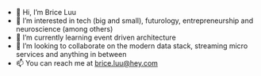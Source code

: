 - 👋 Hi, I’m Brice Luu
- 👀 I’m interested in tech (big and small), futurology, entrepreneurship and neuroscience (among others) 
- 🌱 I’m currently learning event driven architecture
- 💞️ I’m looking to collaborate on the modern data stack, streaming micro services and anything in between
- 📫 You can reach me at brice.luu@hey.com

<!---
b-luu/b-luu is a ✨ special ✨ repository because its `README.md` (this file) appears on your GitHub profile.
You can click the Preview link to take a look at your changes.
--->
